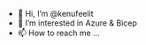 - 👋 Hi, I’m @kenufeelit
- 👀 I’m interested in Azure & Bicep
- 📫 How to reach me ...

<!---
kenufeelit0627/kenufeelit0627 is a ✨ special ✨ repository because its `README.md` (this file) appears on your GitHub profile.
You can click the Preview link to take a look at your changes.
--->

